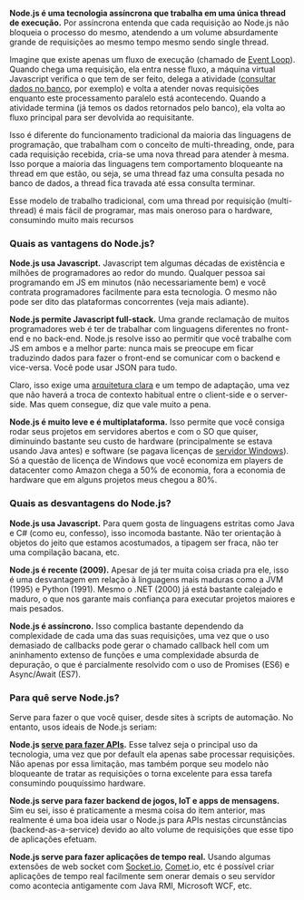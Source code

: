 

**Node.js é uma tecnologia assíncrona que trabalha em uma única thread de execução.** Por assíncrona entenda que cada requisição ao Node.js não bloqueia o processo do mesmo, atendendo a um volume absurdamente grande de requisições ao mesmo tempo mesmo sendo single thread.

Imagine que existe apenas um fluxo de execução (chamado de [Event Loop](https://www.luiztools.com.br/post/entendendo-o-nodejs-event-loop/)). Quando chega uma requisição, ela entra nesse fluxo, a máquina virtual Javascript verifica o que tem de ser feito, delega a atividade ([consultar dados no banco](https://www.luiztools.com.br/post/tutorial-crud-em-node-js-com-driver-nativo-do-mongodb/), por exemplo) e volta a atender novas requisições enquanto este processamento paralelo está acontecendo. Quando a atividade termina (já temos os dados retornados pelo banco), ela volta ao fluxo principal para ser devolvida ao requisitante.

Isso é diferente do funcionamento tradicional da maioria das linguagens de programação, que trabalham com o conceito de multi-threading, onde, para cada requisição recebida, cria-se uma nova thread para atender à mesma. Isso porque a maioria das linguagens tem comportamento bloqueante na thread em que estão, ou seja, se uma thread faz uma consulta pesada no banco de dados, a thread fica travada até essa consulta terminar.

Esse modelo de trabalho tradicional, com uma thread por requisição (multi-thread) é mais fácil de programar, mas mais oneroso para o hardware, consumindo muito mais recursos



### Quais as vantagens do Node.js?

**Node.js usa Javascript.** Javascript tem algumas décadas de existência e milhões de programadores ao redor do mundo. Qualquer pessoa sai programando em JS em minutos (não necessariamente bem) e você contrata programadores facilmente para esta tecnologia. O mesmo não pode ser dito das plataformas concorrentes (veja mais adiante).

**Node.js permite Javascript full-stack.** Uma grande reclamação de muitos programadores web é ter de trabalhar com linguagens diferentes no front-end e no back-end. Node.js resolve isso ao permitir que você trabalhe com JS em ambos e a melhor parte: nunca mais se preocupe em ficar traduzindo dados para fazer o front-end se comunicar com o backend e vice-versa. Você pode usar JSON para tudo.

Claro, isso exige uma [arquitetura clara](https://www.luiztools.com.br/post/arquitetura-de-micro-servicos-em-node-js-mongodb/) e um tempo de adaptação, uma vez que não haverá a troca de contexto habitual entre o client-side e o server-side. Mas quem consegue, diz que vale muito a pena.

**Node.js é muito leve e é multiplataforma.** Isso permite que você consiga rodar seus projetos em servidores abertos e com o SO que quiser, diminuindo bastante seu custo de hardware (principalmente se estava usando Java antes) e software (se pagava licenças de [servidor Windows](https://www.luiztools.com.br/post/como-rodar-nodejs-em-servidor-windows/)). Só a questão de licença de Windows que você economiza em players de datacenter como Amazon chega a 50% de economia, fora a economia de hardware que em alguns projetos meus chegou a 80%.



### Quais as desvantagens do Node.js?

**Node.js usa Javascript.** Para quem gosta de linguagens estritas como Java e C# (como eu, confesso), isso incomoda bastante. Não ter orientação à objetos do jeito que estamos acostumados, a tipagem ser fraca, não ter uma compilação bacana, etc.

**Node.js é recente (2009).** Apesar de já ter muita coisa criada pra ele, isso é uma desvantagem em relação à linguagens mais maduras como a JVM (1995) e Python (1991). Mesmo o .NET (2000) já está bastante calejado e maduro, o que nos garante mais confiança para executar projetos maiores e mais pesados.

**Node.js é assíncrono.** Isso complica bastante dependendo da complexidade de cada uma das suas requisições, uma vez que o uso demasiado de callbacks pode gerar o chamado callback hell com um aninhamento extenso de funções e uma complexidade absurda de depuração, o que é parcialmente resolvido com o uso de Promises (ES6) e Async/Await (ES7).



### Para quê serve Node.js?

Serve para fazer o que você quiser, desde sites à scripts de automação. No entanto, usos ideais de Node.js seriam:

**Node.js [serve para fazer APIs](https://www.luiztools.com.br/post/como-criar-uma-api-com-nodejs-parte-1/).** Esse talvez seja o principal uso da tecnologia, uma vez que por default ela apenas sabe processar requisições. Não apenas por essa limitação, mas também porque seu modelo não bloqueante de tratar as requisições o torna excelente para essa tarefa consumindo pouquíssimo hardware.

**Node.js serve para fazer backend de jogos, IoT e apps de mensagens.** Sim eu sei, isso é praticamente a mesma coisa do item anterior, mas realmente é uma boa ideia usar o Node.js para APIs nestas circunstâncias (backend-as-a-service) devido ao alto volume de requisições que esse tipo de aplicações efetuam.

**Node.js serve para fazer aplicações de tempo real.** Usando algumas extensões de web socket com [Socket.io](https://www.luiztools.com.br/post/criando-um-chat-com-nodejs-e-socketio/), [Comet](https://www.npmjs.com/package/comet.io).io, etc é possível criar aplicações de tempo real facilmente sem onerar demais o seu servidor como acontecia antigamente com Java RMI, Microsoft WCF, etc.